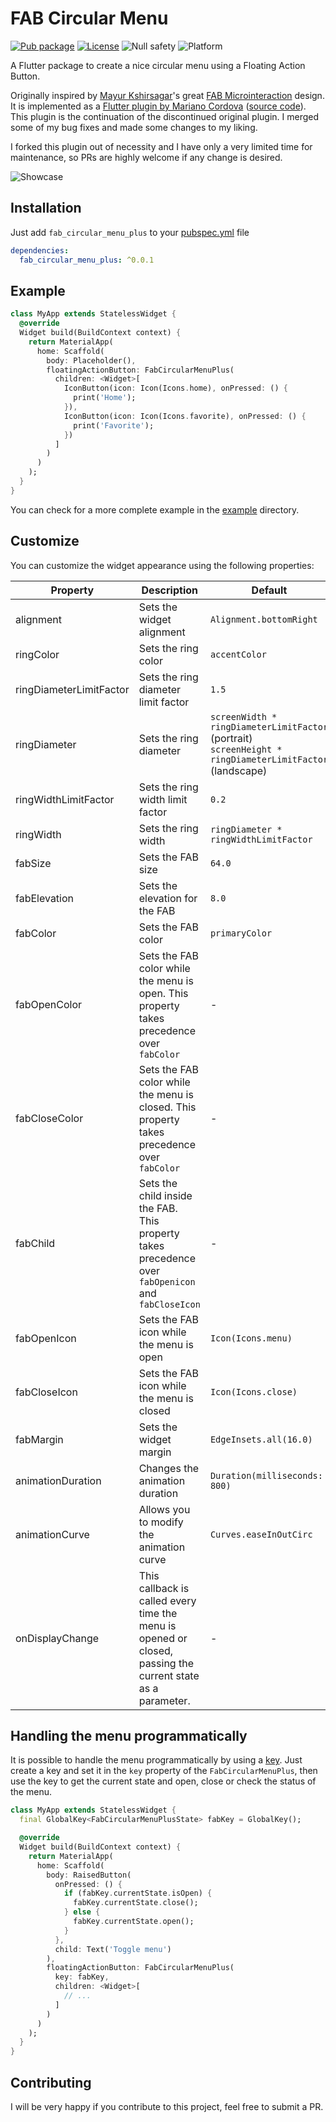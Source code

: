# FAB Circular Menu 
[![Pub package](https://img.shields.io/pub/v/fab_circular_menu_plus.svg)](https://pub.dev/packages/fab_circular_menu_plus)
[![License](https://img.shields.io/github/license/CsabaConsulting/fab_circular_menu_plus)](https://github.com/CsabaConsulting/fab_circular_menu_plus/blob/master/LICENSE)
![Null safety](https://img.shields.io/badge/null%20safety-true-brightgreen)
![Platform](https://img.shields.io/badge/platform-web%20%7C%20android%20%7C%20ios-ff69b4)

A Flutter package to create a nice circular menu using a Floating Action Button.

Originally inspired by [Mayur Kshirsagar](https://dribbble.com/mayurksgr)'s great
[FAB Microinteraction](https://dribbble.com/shots/4354100-Daily-UI-Challenge-Day-75-FAB-Microinteraction) design.
It is implemented as a [Flutter plugin by Mariano Cordova](https://pub.dev/packages/fab_circular_menu)
([source code](https://github.com/marianocordoba/fab-circular-menu/)). This plugin is the continuation
of the discontinued original plugin. I merged some of my bug fixes and made some changes to my liking.

I forked this plugin out of necessity and I have only a very limited time for maintenance, so PRs
are highly welcome if any change is desired.

![Showcase](https://i.imgur.com/ErrNnAw.gif)

## Installation

Just add `fab_circular_menu_plus` to your [pubspec.yml](https://flutter.io/using-packages/) file

```yml
dependencies:
  fab_circular_menu_plus: ^0.0.1
```

## Example

```dart
class MyApp extends StatelessWidget {
  @override
  Widget build(BuildContext context) {
    return MaterialApp(
      home: Scaffold(
        body: Placeholder(),
        floatingActionButton: FabCircularMenuPlus(
          children: <Widget>[
            IconButton(icon: Icon(Icons.home), onPressed: () {
              print('Home');
            }),
            IconButton(icon: Icon(Icons.favorite), onPressed: () {
              print('Favorite');
            })
          ]
        )
      )
    );
  }
}
```

You can check for a more complete example in the [example](https://github.com/marianocordoba/fab-circular-menu/tree/master/example) directory.

## Customize

You can customize the widget appearance using the following properties:

| Property                | Description                                                                                                | Default                                                                                                      |
|-------------------------|------------------------------------------------------------------------------------------------------------|--------------------------------------------------------------------------------------------------------------|
| alignment               | Sets the widget alignment                                                                                  | `Alignment.bottomRight`                                                                                      |
| ringColor               | Sets the ring color                                                                                        | `accentColor`                                                                                                |
| ringDiameterLimitFactor | Sets the ring diameter limit factor                                                                        | `1.5`                                                                                                        |
| ringDiameter            | Sets the ring diameter                                                                                     | `screenWidth * ringDiameterLimitFactor` (portrait) <br> `screenHeight * ringDiameterLimitFactor` (landscape) |
| ringWidthLimitFactor    | Sets the ring width limit factor                                                                           | `0.2`                                                                                                        |
| ringWidth               | Sets the ring width                                                                                        | `ringDiameter * ringWidthLimitFactor`                                                                        |
| fabSize                 | Sets the FAB size                                                                                          | `64.0`                                                                                                       |
| fabElevation            | Sets the elevation for the FAB                                                                             | `8.0`                                                                                                        |
| fabColor                | Sets the FAB color                                                                                         | `primaryColor`                                                                                               |
| fabOpenColor            | Sets the FAB color while the menu is open. This property takes precedence over `fabColor`                  | -                                                                                                            |
| fabCloseColor           | Sets the FAB color while the menu is closed. This property takes precedence over `fabColor`                | -                                                                                                            |
| fabChild                | Sets the child inside the FAB. This property takes precedence over `fabOpenicon` and `fabCloseIcon`        | -                                                                                                            |
| fabOpenIcon             | Sets the FAB icon while the menu is open                                                                   | `Icon(Icons.menu)`                                                                                           |
| fabCloseIcon            | Sets the FAB icon while the menu is closed                                                                 | `Icon(Icons.close)`                                                                                          |
| fabMargin               | Sets the widget margin                                                                                     | `EdgeInsets.all(16.0)`                                                                                       |
| animationDuration       | Changes the animation duration                                                                             | `Duration(milliseconds: 800)`                                                                                |
| animationCurve          | Allows you to modify the animation curve                                                                   | `Curves.easeInOutCirc`                                                                                       |
| onDisplayChange         | This callback is called every time the menu is opened or closed, passing the current state as a parameter. | -                                                                                                            |

## Handling the menu programmatically

It is possible to handle the menu programmatically by using a [key](https://api.flutter.dev/flutter/foundation/Key-class.html).
Just create a key and set it in the `key` property of the `FabCircularMenuPlus`, then use the key to get the current state and open, close or check the status of the menu.

```dart
class MyApp extends StatelessWidget {
  final GlobalKey<FabCircularMenuPlusState> fabKey = GlobalKey();

  @override
  Widget build(BuildContext context) {
    return MaterialApp(
      home: Scaffold(
        body: RaisedButton(
          onPressed: () {
            if (fabKey.currentState.isOpen) {
              fabKey.currentState.close();
            } else {
              fabKey.currentState.open();
            }
          },
          child: Text('Toggle menu')
        ),
        floatingActionButton: FabCircularMenuPlus(
          key: fabKey,
          children: <Widget>[
            // ...
          ]
        )
      )
    );
  }
}
```

## Contributing

I will be very happy if you contribute to this project, feel free to submit a PR.
